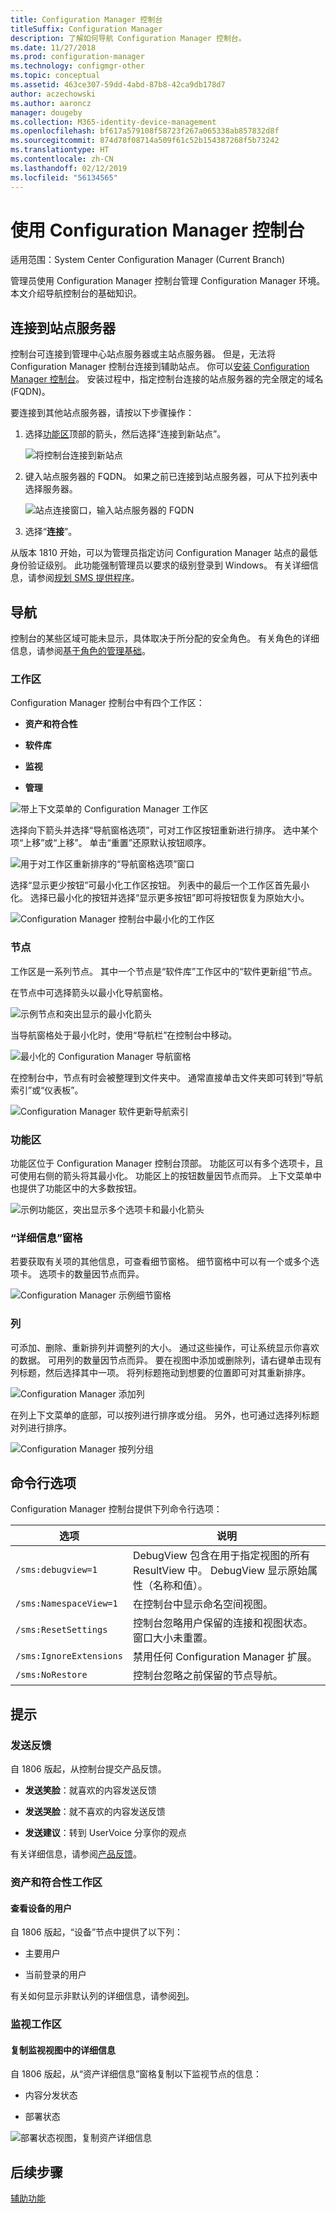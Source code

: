 ```yaml
---
title: Configuration Manager 控制台
titleSuffix: Configuration Manager
description: 了解如何导航 Configuration Manager 控制台。
ms.date: 11/27/2018
ms.prod: configuration-manager
ms.technology: configmgr-other
ms.topic: conceptual
ms.assetid: 463ce307-59dd-4abd-87b8-42ca9db178d7
author: aczechowski
ms.author: aaroncz
manager: dougeby
ms.collection: M365-identity-device-management
ms.openlocfilehash: bf617a579108f58723f267a065338ab857832d8f
ms.sourcegitcommit: 874d78f08714a509f61c52b154387268f5b73242
ms.translationtype: HT
ms.contentlocale: zh-CN
ms.lasthandoff: 02/12/2019
ms.locfileid: "56134565"
---
```

# <a name="using-the-configuration-manager-console"></a>使用 Configuration Manager 控制台

适用范围：System Center Configuration Manager (Current Branch)

管理员使用 Configuration Manager 控制台管理 Configuration Manager 环境。 本文介绍导航控制台的基础知识。  



## <a name="connect-to-a-site-server"></a>连接到站点服务器

控制台可连接到管理中心站点服务器或主站点服务器。 但是，无法将 Configuration Manager 控制台连接到辅助站点。 你可以[安装 Configuration Manager 控制台](/sccm/core/servers/deploy/install/install-consoles)。 安装过程中，指定控制台连接的站点服务器的完全限定的域名 (FQDN)。 

要连接到其他站点服务器，请按以下步骤操作： 

1. 选择[功能区](#ribbon)顶部的箭头，然后选择“连接到新站点”。  

    ![将控制台连接到新站点](media/connect-to-a-new-site.png)  

2. 键入站点服务器的 FQDN。 如果之前已连接到站点服务器，可从下拉列表中选择服务器。  

    ![站点连接窗口，输入站点服务器的 FQDN](media/site-server-fqdn.png)  

3. 选择“**连接**”。  


从版本 1810 开始，可以为管理员指定访问 Configuration Manager 站点的最低身份验证级别。 此功能强制管理员以要求的级别登录到 Windows。 有关详细信息，请参阅[规划 SMS 提供程序](/sccm/core/plan-design/hierarchy/plan-for-the-sms-provider#bkmk_auth)。 <!--1357013-->  



## <a name="navigation"></a>导航

控制台的某些区域可能未显示，具体取决于所分配的安全角色。 有关角色的详细信息，请参阅[基于角色的管理基础](/sccm/core/understand/fundamentals-of-role-based-administration)。 


### <a name="workspaces"></a>工作区

Configuration Manager 控制台中有四个工作区：  

- **资产和符合性**  

- **软件库**  

- **监视**  

- **管理**  

![带上下文菜单的 Configuration Manager 工作区](media/configuration-manager-workspaces.png)  

选择向下箭头并选择“导航窗格选项”，可对工作区按钮重新进行排序。 选中某个项“上移”或“上移”。 单击“重置”还原默认按钮顺序。  

 ![用于对工作区重新排序的“导航窗格选项”窗口](media/navigation-pane-options.png)  

选择“显示更少按钮”可最小化工作区按钮。 列表中的最后一个工作区首先最小化。 选择已最小化的按钮并选择“显示更多按钮”即可将按钮恢复为原始大小。   

![Configuration Manager 控制台中最小化的工作区](media/workspace-buttons.png)  


### <a name="nodes"></a>节点

工作区是一系列节点。 其中一个节点是“软件库”工作区中的“软件更新组”节点。 

在节点中可选择箭头以最小化导航窗格。  

![示例节点和突出显示的最小化箭头](media/software-update-groups-node.png)  

当导航窗格处于最小化时，使用“导航栏”在控制台中移动。  

![最小化的 Configuration Manager 导航窗格](media/minimized-navigation-pane.png)  

在控制台中，节点有时会被整理到文件夹中。 通常直接单击文件夹即可转到“导航索引”或“仪表板”。  

![Configuration Manager 软件更新导航索引](media/software-updates-navigation-index.png)  


### <a name="ribbon"></a>功能区 

功能区位于 Configuration Manager 控制台顶部。 功能区可以有多个选项卡，且可使用右侧的箭头将其最小化。 功能区上的按钮数量因节点而异。 上下文菜单中也提供了功能区中的大多数按钮。  

![示例功能区，突出显示多个选项卡和最小化箭头](media/ribbon.png)   


### <a name="details-pane"></a>“详细信息”窗格

若要获取有关项的其他信息，可查看细节窗格。 细节窗格中可以有一个或多个选项卡。 选项卡的数量因节点而异。  

![Configuration Manager 示例细节窗格](media/details-pane.png)   


### <a name="columns"></a>列 

可添加、删除、重新排列并调整列的大小。 通过这些操作，可让系统显示你喜欢的数据。 可用列的数量因节点而异。 要在视图中添加或删除列，请右键单击现有列标题，然后选择其中一项。 将列标题拖动到想要的位置即可对其重新排序。  

![Configuration Manager 添加列](media/add-columns.png)  

在列上下文菜单的底部，可以按列进行排序或分组。 另外，也可通过选择列标题对列进行排序。  

![Configuration Manager 按列分组](media/column-group-by.png)  



## <a name="command-line-options"></a>命令行选项

Configuration Manager 控制台提供下列命令行选项：

|选项|说明|  
|------------|-----------------|  
|`/sms:debugview=1`|DebugView 包含在用于指定视图的所有 ResultView 中。 DebugView 显示原始属性（名称和值）。|  
|`/sms:NamespaceView=1`|在控制台中显示命名空间视图。|  
|`/sms:ResetSettings`|控制台忽略用户保留的连接和视图状态。 窗口大小未重置。|  
|`/sms:IgnoreExtensions`|禁用任何 Configuration Manager 扩展。|  
|`/sms:NoRestore`|控制台忽略之前保留的节点导航。|  



## <a name="tips"></a>提示

### <a name="send-feedback"></a>发送反馈
<!--1357542-->

自 1806 版起，从控制台提交产品反馈。  

- **发送笑脸**：就喜欢的内容发送反馈  

- **发送哭脸**：就不喜欢的内容发送反馈  

- **发送建议**：转到 UserVoice 分享你的观点  
 
有关详细信息，请参阅[产品反馈](/sccm/core/understand/find-help#BKMK_1806Feedback)。


### <a name="assets-and-compliance-workspace"></a>资产和符合性工作区

#### <a name="view-users-for-a-device"></a>查看设备的用户
自 1806 版起，“设备”节点中提供了以下列：  

- 主要用户 <!--1357280-->  

- 当前登录的用户 <!--1358202-->  

有关如何显示非默认列的详细信息，请参阅[列](#columns)。


### <a name="monitoring-workspace"></a>监视工作区

#### <a name="copy-details-in-monitoring-views"></a>复制监视视图中的详细信息
<!--1357856-->自 1806 版起，从“资产详细信息”窗格复制以下监视节点的信息：  

- 内容分发状态  

- 部署状态  

![部署状态视图，复制资产详细信息](media/1810-deployment-status.PNG)



## <a name="next-steps"></a>后续步骤

[辅助功能](/sccm/core/understand/accessibility-features)

